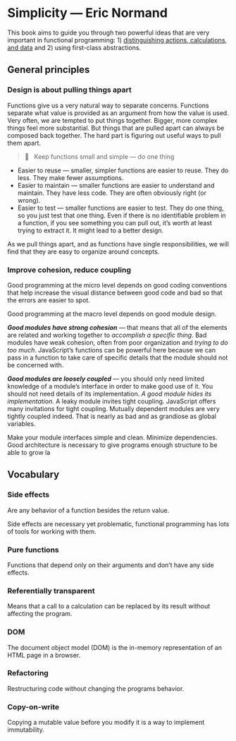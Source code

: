 # Simplicity — Eric Normand

This book aims to guide you through two powerful ideas that are very important in functional programming: 1) [distinguishing actions, calculations, and data](ch01.md) and 2) using first-class abstractions.

## General principles

### Design is about pulling things apart

Functions give us a very natural way to separate concerns. Functions separate what value is provided as an argument from how the value is used. Very often, we are tempted to put things together. Bigger, more complex things feel more substantial. But things that are pulled apart can always be composed back together. The hard part is figuring out useful ways to pull them apart.

> 🚀 &nbsp; Keep functions small and simple — do one thing

- Easier to reuse — smaller, simpler functions are easier to reuse. They do less. They make fewer assumptions.
- Easier to maintain — smaller functions are easier to understand and maintain. They have less code. They are often obviously right (or wrong).
- Easier to test — smaller functions are easier to test. They do one thing, so you just test that one thing. Even if there is no identifiable problem in a function, if you see something you can pull out, it’s worth at least trying to extract it. It might lead to a better design.

As we pull things apart, and as functions have single responsibilities, we will find that they are easy to organize around concepts.

### Improve cohesion, reduce coupling

Good programming at the micro level depends on good coding conventions that help increase the visual distance between good code and bad so that the errors are easier to spot.

Good programming at the macro level depends on good module design.

***Good modules have strong cohesion*** — that means that all of the elements are related and working together to *accomplish a specific thing*. Bad modules have weak cohesion, often from poor organization and *trying to do too much*. JavaScript’s functions can be powerful here because we can pass in a function to take care of specific details that the module should not be concerned with.

***Good modules are loosely coupled*** — you should only need limited knowledge of a module’s interface in order to make good use of it. You should not need details of its implementation. *A good module hides its implementation.* A leaky module invites tight coupling. JavaScript offers many invitations for tight coupling. Mutually dependent modules are very tightly coupled indeed. That is nearly as bad and as grandiose as global variables.

Make your module interfaces simple and clean. Minimize dependencies. Good architecture is necessary to give programs enough structure to be able to grow la


## Vocabulary

### Side effects

Are any behavior of a function besides the return value.

Side effects are necessary yet problematic, functional programming has lots of tools for working with them.

### Pure functions

Functions that depend only on their arguments and don’t have any side effects.

### Referentially transparent

Means that a call to a calculation can be replaced by its result without affecting the program.

### DOM

The document object model (DOM) is the in-memory representation of an HTML page in a browser.

### Refactoring

Restructuring code without changing the programs behavior.

### Copy-on-write

Copying a mutable value before you modify it is a way to implement immutability.

